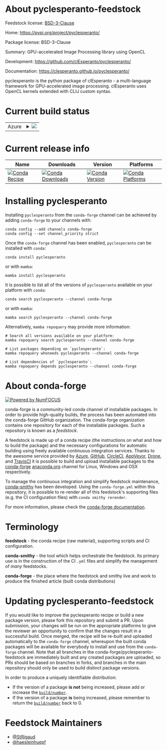 About pyclesperanto-feedstock
=============================

Feedstock license: [BSD-3-Clause](https://github.com/conda-forge/pyclesperanto-feedstock/blob/main/LICENSE.txt)

Home: https://pypi.org/project/pyclesperanto/

Package license: BSD-3-Clause

Summary: GPU-accelerated Image Processing library using OpenCL

Development: https://github.com/clEsperanto/pyclesperanto/

Documentation: https://clesperanto.github.io/pyclesperanto/

pyclesperanto is the python package of clEsperanto - a multi-language framework for GPU-accelerated image processing.
clEsperanto uses OpenCL kernels extended with CLIJ custom syntax.


Current build status
====================


<table>
    
  <tr>
    <td>Azure</td>
    <td>
      <details>
        <summary>
          <a href="https://dev.azure.com/conda-forge/feedstock-builds/_build/latest?definitionId=20587&branchName=main">
            <img src="https://dev.azure.com/conda-forge/feedstock-builds/_apis/build/status/pyclesperanto-feedstock?branchName=main">
          </a>
        </summary>
        <table>
          <thead><tr><th>Variant</th><th>Status</th></tr></thead>
          <tbody><tr>
              <td>linux_64_python3.10.____cpython</td>
              <td>
                <a href="https://dev.azure.com/conda-forge/feedstock-builds/_build/latest?definitionId=20587&branchName=main">
                  <img src="https://dev.azure.com/conda-forge/feedstock-builds/_apis/build/status/pyclesperanto-feedstock?branchName=main&jobName=linux&configuration=linux%20linux_64_python3.10.____cpython" alt="variant">
                </a>
              </td>
            </tr><tr>
              <td>linux_64_python3.11.____cpython</td>
              <td>
                <a href="https://dev.azure.com/conda-forge/feedstock-builds/_build/latest?definitionId=20587&branchName=main">
                  <img src="https://dev.azure.com/conda-forge/feedstock-builds/_apis/build/status/pyclesperanto-feedstock?branchName=main&jobName=linux&configuration=linux%20linux_64_python3.11.____cpython" alt="variant">
                </a>
              </td>
            </tr><tr>
              <td>linux_64_python3.12.____cpython</td>
              <td>
                <a href="https://dev.azure.com/conda-forge/feedstock-builds/_build/latest?definitionId=20587&branchName=main">
                  <img src="https://dev.azure.com/conda-forge/feedstock-builds/_apis/build/status/pyclesperanto-feedstock?branchName=main&jobName=linux&configuration=linux%20linux_64_python3.12.____cpython" alt="variant">
                </a>
              </td>
            </tr><tr>
              <td>linux_64_python3.13.____cp313</td>
              <td>
                <a href="https://dev.azure.com/conda-forge/feedstock-builds/_build/latest?definitionId=20587&branchName=main">
                  <img src="https://dev.azure.com/conda-forge/feedstock-builds/_apis/build/status/pyclesperanto-feedstock?branchName=main&jobName=linux&configuration=linux%20linux_64_python3.13.____cp313" alt="variant">
                </a>
              </td>
            </tr><tr>
              <td>linux_64_python3.14.____cp314</td>
              <td>
                <a href="https://dev.azure.com/conda-forge/feedstock-builds/_build/latest?definitionId=20587&branchName=main">
                  <img src="https://dev.azure.com/conda-forge/feedstock-builds/_apis/build/status/pyclesperanto-feedstock?branchName=main&jobName=linux&configuration=linux%20linux_64_python3.14.____cp314" alt="variant">
                </a>
              </td>
            </tr><tr>
              <td>linux_aarch64_python3.10.____cpython</td>
              <td>
                <a href="https://dev.azure.com/conda-forge/feedstock-builds/_build/latest?definitionId=20587&branchName=main">
                  <img src="https://dev.azure.com/conda-forge/feedstock-builds/_apis/build/status/pyclesperanto-feedstock?branchName=main&jobName=linux&configuration=linux%20linux_aarch64_python3.10.____cpython" alt="variant">
                </a>
              </td>
            </tr><tr>
              <td>linux_aarch64_python3.11.____cpython</td>
              <td>
                <a href="https://dev.azure.com/conda-forge/feedstock-builds/_build/latest?definitionId=20587&branchName=main">
                  <img src="https://dev.azure.com/conda-forge/feedstock-builds/_apis/build/status/pyclesperanto-feedstock?branchName=main&jobName=linux&configuration=linux%20linux_aarch64_python3.11.____cpython" alt="variant">
                </a>
              </td>
            </tr><tr>
              <td>linux_aarch64_python3.12.____cpython</td>
              <td>
                <a href="https://dev.azure.com/conda-forge/feedstock-builds/_build/latest?definitionId=20587&branchName=main">
                  <img src="https://dev.azure.com/conda-forge/feedstock-builds/_apis/build/status/pyclesperanto-feedstock?branchName=main&jobName=linux&configuration=linux%20linux_aarch64_python3.12.____cpython" alt="variant">
                </a>
              </td>
            </tr><tr>
              <td>linux_aarch64_python3.13.____cp313</td>
              <td>
                <a href="https://dev.azure.com/conda-forge/feedstock-builds/_build/latest?definitionId=20587&branchName=main">
                  <img src="https://dev.azure.com/conda-forge/feedstock-builds/_apis/build/status/pyclesperanto-feedstock?branchName=main&jobName=linux&configuration=linux%20linux_aarch64_python3.13.____cp313" alt="variant">
                </a>
              </td>
            </tr><tr>
              <td>linux_aarch64_python3.14.____cp314</td>
              <td>
                <a href="https://dev.azure.com/conda-forge/feedstock-builds/_build/latest?definitionId=20587&branchName=main">
                  <img src="https://dev.azure.com/conda-forge/feedstock-builds/_apis/build/status/pyclesperanto-feedstock?branchName=main&jobName=linux&configuration=linux%20linux_aarch64_python3.14.____cp314" alt="variant">
                </a>
              </td>
            </tr><tr>
              <td>osx_64_python3.10.____cpython</td>
              <td>
                <a href="https://dev.azure.com/conda-forge/feedstock-builds/_build/latest?definitionId=20587&branchName=main">
                  <img src="https://dev.azure.com/conda-forge/feedstock-builds/_apis/build/status/pyclesperanto-feedstock?branchName=main&jobName=osx&configuration=osx%20osx_64_python3.10.____cpython" alt="variant">
                </a>
              </td>
            </tr><tr>
              <td>osx_64_python3.11.____cpython</td>
              <td>
                <a href="https://dev.azure.com/conda-forge/feedstock-builds/_build/latest?definitionId=20587&branchName=main">
                  <img src="https://dev.azure.com/conda-forge/feedstock-builds/_apis/build/status/pyclesperanto-feedstock?branchName=main&jobName=osx&configuration=osx%20osx_64_python3.11.____cpython" alt="variant">
                </a>
              </td>
            </tr><tr>
              <td>osx_64_python3.12.____cpython</td>
              <td>
                <a href="https://dev.azure.com/conda-forge/feedstock-builds/_build/latest?definitionId=20587&branchName=main">
                  <img src="https://dev.azure.com/conda-forge/feedstock-builds/_apis/build/status/pyclesperanto-feedstock?branchName=main&jobName=osx&configuration=osx%20osx_64_python3.12.____cpython" alt="variant">
                </a>
              </td>
            </tr><tr>
              <td>osx_64_python3.13.____cp313</td>
              <td>
                <a href="https://dev.azure.com/conda-forge/feedstock-builds/_build/latest?definitionId=20587&branchName=main">
                  <img src="https://dev.azure.com/conda-forge/feedstock-builds/_apis/build/status/pyclesperanto-feedstock?branchName=main&jobName=osx&configuration=osx%20osx_64_python3.13.____cp313" alt="variant">
                </a>
              </td>
            </tr><tr>
              <td>osx_64_python3.14.____cp314</td>
              <td>
                <a href="https://dev.azure.com/conda-forge/feedstock-builds/_build/latest?definitionId=20587&branchName=main">
                  <img src="https://dev.azure.com/conda-forge/feedstock-builds/_apis/build/status/pyclesperanto-feedstock?branchName=main&jobName=osx&configuration=osx%20osx_64_python3.14.____cp314" alt="variant">
                </a>
              </td>
            </tr><tr>
              <td>osx_arm64_python3.10.____cpython</td>
              <td>
                <a href="https://dev.azure.com/conda-forge/feedstock-builds/_build/latest?definitionId=20587&branchName=main">
                  <img src="https://dev.azure.com/conda-forge/feedstock-builds/_apis/build/status/pyclesperanto-feedstock?branchName=main&jobName=osx&configuration=osx%20osx_arm64_python3.10.____cpython" alt="variant">
                </a>
              </td>
            </tr><tr>
              <td>osx_arm64_python3.11.____cpython</td>
              <td>
                <a href="https://dev.azure.com/conda-forge/feedstock-builds/_build/latest?definitionId=20587&branchName=main">
                  <img src="https://dev.azure.com/conda-forge/feedstock-builds/_apis/build/status/pyclesperanto-feedstock?branchName=main&jobName=osx&configuration=osx%20osx_arm64_python3.11.____cpython" alt="variant">
                </a>
              </td>
            </tr><tr>
              <td>osx_arm64_python3.12.____cpython</td>
              <td>
                <a href="https://dev.azure.com/conda-forge/feedstock-builds/_build/latest?definitionId=20587&branchName=main">
                  <img src="https://dev.azure.com/conda-forge/feedstock-builds/_apis/build/status/pyclesperanto-feedstock?branchName=main&jobName=osx&configuration=osx%20osx_arm64_python3.12.____cpython" alt="variant">
                </a>
              </td>
            </tr><tr>
              <td>osx_arm64_python3.13.____cp313</td>
              <td>
                <a href="https://dev.azure.com/conda-forge/feedstock-builds/_build/latest?definitionId=20587&branchName=main">
                  <img src="https://dev.azure.com/conda-forge/feedstock-builds/_apis/build/status/pyclesperanto-feedstock?branchName=main&jobName=osx&configuration=osx%20osx_arm64_python3.13.____cp313" alt="variant">
                </a>
              </td>
            </tr><tr>
              <td>osx_arm64_python3.14.____cp314</td>
              <td>
                <a href="https://dev.azure.com/conda-forge/feedstock-builds/_build/latest?definitionId=20587&branchName=main">
                  <img src="https://dev.azure.com/conda-forge/feedstock-builds/_apis/build/status/pyclesperanto-feedstock?branchName=main&jobName=osx&configuration=osx%20osx_arm64_python3.14.____cp314" alt="variant">
                </a>
              </td>
            </tr><tr>
              <td>win_64_python3.10.____cpython</td>
              <td>
                <a href="https://dev.azure.com/conda-forge/feedstock-builds/_build/latest?definitionId=20587&branchName=main">
                  <img src="https://dev.azure.com/conda-forge/feedstock-builds/_apis/build/status/pyclesperanto-feedstock?branchName=main&jobName=win&configuration=win%20win_64_python3.10.____cpython" alt="variant">
                </a>
              </td>
            </tr><tr>
              <td>win_64_python3.11.____cpython</td>
              <td>
                <a href="https://dev.azure.com/conda-forge/feedstock-builds/_build/latest?definitionId=20587&branchName=main">
                  <img src="https://dev.azure.com/conda-forge/feedstock-builds/_apis/build/status/pyclesperanto-feedstock?branchName=main&jobName=win&configuration=win%20win_64_python3.11.____cpython" alt="variant">
                </a>
              </td>
            </tr><tr>
              <td>win_64_python3.12.____cpython</td>
              <td>
                <a href="https://dev.azure.com/conda-forge/feedstock-builds/_build/latest?definitionId=20587&branchName=main">
                  <img src="https://dev.azure.com/conda-forge/feedstock-builds/_apis/build/status/pyclesperanto-feedstock?branchName=main&jobName=win&configuration=win%20win_64_python3.12.____cpython" alt="variant">
                </a>
              </td>
            </tr><tr>
              <td>win_64_python3.13.____cp313</td>
              <td>
                <a href="https://dev.azure.com/conda-forge/feedstock-builds/_build/latest?definitionId=20587&branchName=main">
                  <img src="https://dev.azure.com/conda-forge/feedstock-builds/_apis/build/status/pyclesperanto-feedstock?branchName=main&jobName=win&configuration=win%20win_64_python3.13.____cp313" alt="variant">
                </a>
              </td>
            </tr><tr>
              <td>win_64_python3.14.____cp314</td>
              <td>
                <a href="https://dev.azure.com/conda-forge/feedstock-builds/_build/latest?definitionId=20587&branchName=main">
                  <img src="https://dev.azure.com/conda-forge/feedstock-builds/_apis/build/status/pyclesperanto-feedstock?branchName=main&jobName=win&configuration=win%20win_64_python3.14.____cp314" alt="variant">
                </a>
              </td>
            </tr>
          </tbody>
        </table>
      </details>
    </td>
  </tr>
</table>

Current release info
====================

| Name | Downloads | Version | Platforms |
| --- | --- | --- | --- |
| [![Conda Recipe](https://img.shields.io/badge/recipe-pyclesperanto-green.svg)](https://anaconda.org/conda-forge/pyclesperanto) | [![Conda Downloads](https://img.shields.io/conda/dn/conda-forge/pyclesperanto.svg)](https://anaconda.org/conda-forge/pyclesperanto) | [![Conda Version](https://img.shields.io/conda/vn/conda-forge/pyclesperanto.svg)](https://anaconda.org/conda-forge/pyclesperanto) | [![Conda Platforms](https://img.shields.io/conda/pn/conda-forge/pyclesperanto.svg)](https://anaconda.org/conda-forge/pyclesperanto) |

Installing pyclesperanto
========================

Installing `pyclesperanto` from the `conda-forge` channel can be achieved by adding `conda-forge` to your channels with:

```
conda config --add channels conda-forge
conda config --set channel_priority strict
```

Once the `conda-forge` channel has been enabled, `pyclesperanto` can be installed with `conda`:

```
conda install pyclesperanto
```

or with `mamba`:

```
mamba install pyclesperanto
```

It is possible to list all of the versions of `pyclesperanto` available on your platform with `conda`:

```
conda search pyclesperanto --channel conda-forge
```

or with `mamba`:

```
mamba search pyclesperanto --channel conda-forge
```

Alternatively, `mamba repoquery` may provide more information:

```
# Search all versions available on your platform:
mamba repoquery search pyclesperanto --channel conda-forge

# List packages depending on `pyclesperanto`:
mamba repoquery whoneeds pyclesperanto --channel conda-forge

# List dependencies of `pyclesperanto`:
mamba repoquery depends pyclesperanto --channel conda-forge
```


About conda-forge
=================

[![Powered by
NumFOCUS](https://img.shields.io/badge/powered%20by-NumFOCUS-orange.svg?style=flat&colorA=E1523D&colorB=007D8A)](https://numfocus.org)

conda-forge is a community-led conda channel of installable packages.
In order to provide high-quality builds, the process has been automated into the
conda-forge GitHub organization. The conda-forge organization contains one repository
for each of the installable packages. Such a repository is known as a *feedstock*.

A feedstock is made up of a conda recipe (the instructions on what and how to build
the package) and the necessary configurations for automatic building using freely
available continuous integration services. Thanks to the awesome service provided by
[Azure](https://azure.microsoft.com/en-us/services/devops/), [GitHub](https://github.com/),
[CircleCI](https://circleci.com/), [AppVeyor](https://www.appveyor.com/),
[Drone](https://cloud.drone.io/welcome), and [TravisCI](https://travis-ci.com/)
it is possible to build and upload installable packages to the
[conda-forge](https://anaconda.org/conda-forge) [anaconda.org](https://anaconda.org/)
channel for Linux, Windows and OSX respectively.

To manage the continuous integration and simplify feedstock maintenance,
[conda-smithy](https://github.com/conda-forge/conda-smithy) has been developed.
Using the ``conda-forge.yml`` within this repository, it is possible to re-render all of
this feedstock's supporting files (e.g. the CI configuration files) with ``conda smithy rerender``.

For more information, please check the [conda-forge documentation](https://conda-forge.org/docs/).

Terminology
===========

**feedstock** - the conda recipe (raw material), supporting scripts and CI configuration.

**conda-smithy** - the tool which helps orchestrate the feedstock.
                   Its primary use is in the construction of the CI ``.yml`` files
                   and simplify the management of *many* feedstocks.

**conda-forge** - the place where the feedstock and smithy live and work to
                  produce the finished article (built conda distributions)


Updating pyclesperanto-feedstock
================================

If you would like to improve the pyclesperanto recipe or build a new
package version, please fork this repository and submit a PR. Upon submission,
your changes will be run on the appropriate platforms to give the reviewer an
opportunity to confirm that the changes result in a successful build. Once
merged, the recipe will be re-built and uploaded automatically to the
`conda-forge` channel, whereupon the built conda packages will be available for
everybody to install and use from the `conda-forge` channel.
Note that all branches in the conda-forge/pyclesperanto-feedstock are
immediately built and any created packages are uploaded, so PRs should be based
on branches in forks, and branches in the main repository should only be used to
build distinct package versions.

In order to produce a uniquely identifiable distribution:
 * If the version of a package **is not** being increased, please add or increase
   the [``build/number``](https://docs.conda.io/projects/conda-build/en/latest/resources/define-metadata.html#build-number-and-string).
 * If the version of a package **is** being increased, please remember to return
   the [``build/number``](https://docs.conda.io/projects/conda-build/en/latest/resources/define-metadata.html#build-number-and-string)
   back to 0.

Feedstock Maintainers
=====================

* [@StRigaud](https://github.com/StRigaud/)
* [@haesleinhuepf](https://github.com/haesleinhuepf/)

